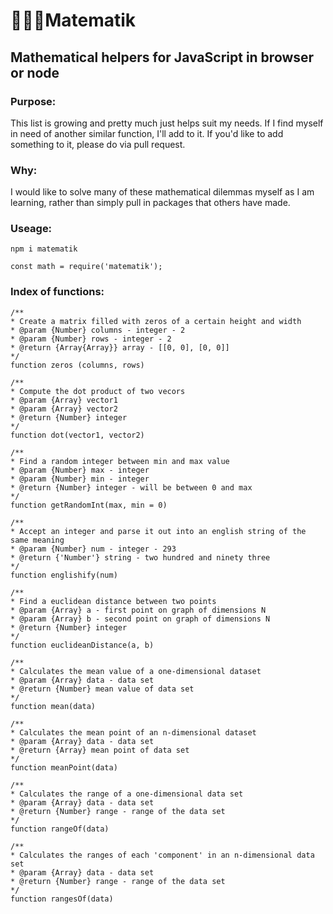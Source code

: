 # 🧮🇸🇪Matematik
## Mathematical helpers for JavaScript in browser or node
### Purpose:
This list is growing and pretty much just helps suit my needs. If I find myself in need of another similar function, I'll add to it. If you'd like to add something to it, please do via pull request.

### Why:
I would like to solve many of these mathematical dilemmas myself as I am learning, rather than simply pull in packages that others have made.

### Useage:
```
npm i matematik
```
```
const math = require('matematik');
```

### Index of functions:
```
/**
* Create a matrix filled with zeros of a certain height and width
* @param {Number} columns - integer - 2
* @param {Number} rows - integer - 2
* @return {Array{Array}} array - [[0, 0], [0, 0]]
*/
function zeros (columns, rows)

/**
* Compute the dot product of two vecors
* @param {Array} vector1
* @param {Array} vector2
* @return {Number} integer
*/
function dot(vector1, vector2)

/**
* Find a random integer between min and max value
* @param {Number} max - integer
* @param {Number} min - integer
* @return {Number} integer - will be between 0 and max
*/
function getRandomInt(max, min = 0)

/**
* Accept an integer and parse it out into an english string of the same meaning
* @param {Number} num - integer - 293
* @return {'Number'} string - two hundred and ninety three
*/
function englishify(num)

/**
* Find a euclidean distance between two points
* @param {Array} a - first point on graph of dimensions N
* @param {Array} b - second point on graph of dimensions N
* @return {Number} integer
*/
function euclideanDistance(a, b)

/**
* Calculates the mean value of a one-dimensional dataset
* @param {Array} data - data set
* @return {Number} mean value of data set
*/
function mean(data)

/**
* Calculates the mean point of an n-dimensional dataset
* @param {Array} data - data set
* @return {Array} mean point of data set
*/
function meanPoint(data)

/**
* Calculates the range of a one-dimensional data set
* @param {Array} data - data set
* @return {Number} range - range of the data set
*/
function rangeOf(data)

/**
* Calculates the ranges of each 'component' in an n-dimensional data set
* @param {Array} data - data set
* @return {Number} range - range of the data set
*/
function rangesOf(data)
```
